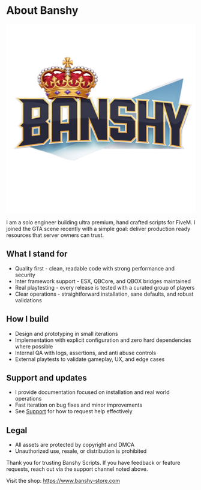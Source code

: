 # About Banshy

[![Banshy](assets/banshy1200.webp)](https://www.banshy-store.com)

I am a solo engineer building ultra premium, hand crafted scripts for FiveM. I joined the GTA scene recently with a simple goal: deliver production ready resources that server owners can trust.

## What I stand for
- Quality first - clean, readable code with strong performance and security
- Inter framework support - ESX, QBCore, and QBOX bridges maintained
- Real playtesting - every release is tested with a curated group of players
- Clear operations - straightforward installation, sane defaults, and robust validations

## How I build
- Design and prototyping in small iterations
- Implementation with explicit configuration and zero hard dependencies where possible
- Internal QA with logs, assertions, and anti abuse controls
- External playtests to validate gameplay, UX, and edge cases

## Support and updates
- I provide documentation focused on installation and real world operations
- Fast iteration on bug fixes and minor improvements
- See [Support](support.md) for how to request help effectively

## Legal
- All assets are protected by copyright and DMCA
- Unauthorized use, resale, or distribution is prohibited

Thank you for trusting Banshy Scripts. If you have feedback or feature requests, reach out via the support channel noted above.

Visit the shop: https://www.banshy-store.com
